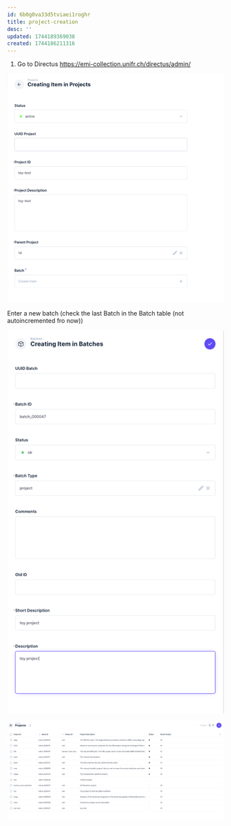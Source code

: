 ```yaml
---
id: 6b0g0va33d5tviaei1roghr
title: project-creation
desc: ''
updated: 1744189369038
created: 1744186211316
---
```



1. Go to Directus
https://emi-collection.unifr.ch/directus/admin/

![](/assets/images/2025-04-09-10-22-23.png)


Enter a new batch (check the last Batch in the Batch table (not autoincremented fro now))

![](/assets/images/2025-04-09-10-23-55.png)

![](/assets/images/2025-04-09-10-24-27.png)




